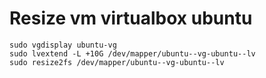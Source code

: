 # Resize vm virtualbox ubuntu

```shell
sudo vgdisplay ubuntu-vg
sudo lvextend -L +10G /dev/mapper/ubuntu--vg-ubuntu--lv
sudo resize2fs /dev/mapper/ubuntu--vg-ubuntu--lv
```
